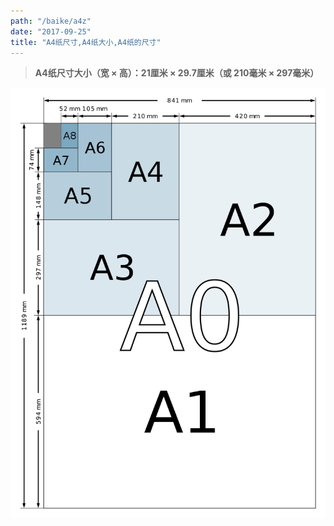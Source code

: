 ```yaml
---
path: "/baike/a4z"
date: "2017-09-25"
title: "A4纸尺寸,A4纸大小,A4纸的尺寸"
---
```


> **A4纸尺寸大小（宽 × 高）：21厘米 × 29.7厘米（或 210毫米 × 297毫米）**   
   
![纸的尺寸](/img/a_size_illustration2.png)

